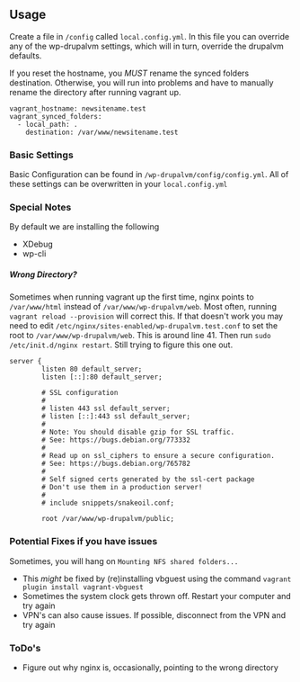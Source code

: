 ## Usage

Create a file in `/config` called `local.config.yml`. In this file you can
override any of the wp-drupalvm settings, which will in turn, override the
drupalvm defaults.

If you reset the hostname, you *MUST* rename the synced folders destination.
Otherwise, you will run into problems and have to manually rename the directory 
after running vagrant up.

```
vagrant_hostname: newsitename.test
vagrant_synced_folders:
  - local_path: .
    destination: /var/www/newsitename.test
```

### Basic Settings
Basic Configuration can be found in `/wp-drupalvm/config/config.yml`. All of
these settings can be overwritten in your `local.config.yml`


### Special Notes
By default we are installing the following
* XDebug
* wp-cli


##### Wrong Directory?
Sometimes when running vagrant up the first time, nginx points to 
`/var/www/html` instead of `/var/www/wp-drupalvm/web`. Most often, 
running `vagrant reload --provision` will correct this.
If that doesn't work you may need to edit 
`/etc/nginx/sites-enabled/wp-drupalvm.test.conf` to set the root to 
`/var/www/wp-drupalvm/web`. This is around line 41. 
Then run `sudo /etc/init.d/nginx restart`. Still trying to figure this one out.

```
server {
        listen 80 default_server;
        listen [::]:80 default_server;

        # SSL configuration
        #
        # listen 443 ssl default_server;
        # listen [::]:443 ssl default_server;
        #
        # Note: You should disable gzip for SSL traffic.
        # See: https://bugs.debian.org/773332
        #
        # Read up on ssl_ciphers to ensure a secure configuration.
        # See: https://bugs.debian.org/765782
        #
        # Self signed certs generated by the ssl-cert package
        # Don't use them in a production server!
        #
        # include snippets/snakeoil.conf;

        root /var/www/wp-drupalvm/public;

```

### Potential Fixes if you have issues
Sometimes, you will hang on `Mounting NFS shared folders...`

* This _might_ be fixed by (re)installing vbguest using the command `vagrant plugin install vagrant-vbguest`
* Sometimes the system clock gets thrown off. Restart your computer and try again
* VPN's can also cause issues. If possible, disconnect from the VPN and try again

### ToDo's
* Figure out why nginx is, occasionally, pointing to the wrong directory

